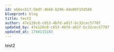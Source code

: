 ```yaml
---
id: e66ec617-5bdf-4b68-b296-4de00f15d58b
blueprint: blog
title: test2
author: 47e120c0-c653-4bfd-a81f-bc32cec57707
updated_by: 47e120c0-c653-4bfd-a81f-bc32cec57707
updated_at: 1744115183
---
```

test2